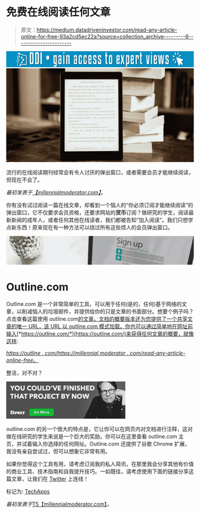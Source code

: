 # 免费在线阅读任何文章

> 原文：<https://medium.datadriveninvestor.com/read-any-article-online-for-free-93a2cd5ec22a?source=collection_archive---------6----------------------->

[![](img/504d6d748fcf9512505f4f52168c2d9d.png)](http://www.track.datadriveninvestor.com/1B9E)![](img/ce3934e35f25e3551abcb314eaee196c.png)

流行的在线阅读期刊经常会有令人讨厌的弹出窗口，或者需要会员才能继续阅读，但现在不会了。

*最初发表于*[*【millennialmoderator.com】*](https://millennialmoderator.com/read-any-article-online-for-free)*。*

你有没有试过阅读一篇在线文章，却看到一个恼人的“你必须订阅才能继续阅读”的弹出窗口，它不仅要求会员资格，还要求网站的**货币**订阅？做研究的学生，阅读最新新闻的成年人，或者任何其他在线读者，我们都被告知“加入阅读”。我们只想学点新东西！原来现在有一种方法可以绕过所有这些烦人的会员弹出窗口。

![](img/f00253b456b49b9ca01b5e2a5a56cd3a.png)

# Outline.com

Outline.com 是一个非常简单的工具，可以用于任何(是的，任何)基于网络的文章，以削减恼人的垃圾邮件，并提供给你的只是文章的书面部分。想要个例子吗？点击查看这篇使用 outline.com[的文章。文档的概要版本还为您提供了一个共享文章的唯一 URL，该 URL 以 outline.com 模式加载。你也可以通过简单地在网址前输入](https://outline.com/https://millennialmoderator.com/read-any-article-online-for-free)[*https://outline.com/*](https://outline.com/)来获得任何文章的概要，就像这样:

[*https://outline . com/https://millennial moderator . com/read-any-article-online-free*。](https://outline.com/https://millennialmoderator.com/read-any-article-online-for-free.)

整洁，对不对？

![](img/73b59a2f32d51b1f91e6f7e86aa5afc5.png)

outline.com 的另一个很大的特点是，它让你可以在网页内对文档进行注释，这对做在线研究的学生来说是一个巨大的奖励。你可以在这里查看 outline.com 主页，并试着输入你选择的任何网址。Outline.com 还提供了谷歌 Chrome 扩展，我没有亲自尝试过，但可以想象它非常有用。

如果你觉得这个工具有用，请考虑订阅我的私人简讯，在那里我会分享其他有价值的商业工具、技术指南和自我提升技巧。一如既往，请考虑使用下面的链接分享这篇文章，让我们在 [Twitter](https://twitter.com/alekseyweyman) 上连线！

标记为: [TechApps](https://millennialmoderator.com/read-any-article-online-for-free#)

*最初发表于*[T5【millennialmoderator.com】](https://millennialmoderator.com/read-any-article-online-for-free)*。*